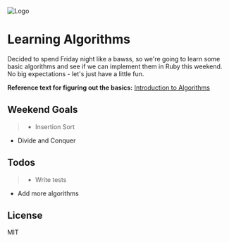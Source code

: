 ![Logo](http://i.imgur.com/QNmRzAF.png)

**Learning Algorithms**
===================

Decided to spend Friday night like a bawss, so we're going to learn some basic algorithms and see if we can implement them in Ruby this weekend.  No big expectations - let's just have a little fun.

**Reference text for figuring out the basics:** [Introduction to Algorithms]

## **Weekend Goals**
>- Insertion Sort
- Divide and Conquer

## **Todos**
>- Write tests
- Add more algorithms

   [Introduction to Algorithms]: <https://mitpress.mit.edu/books/introduction-algorithms>

## **License**
MIT
